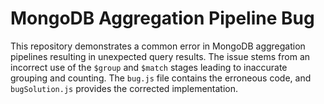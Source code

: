 # MongoDB Aggregation Pipeline Bug
This repository demonstrates a common error in MongoDB aggregation pipelines resulting in unexpected query results.
The issue stems from an incorrect use of the `$group` and `$match` stages leading to inaccurate grouping and counting.
The `bug.js` file contains the erroneous code, and `bugSolution.js` provides the corrected implementation.